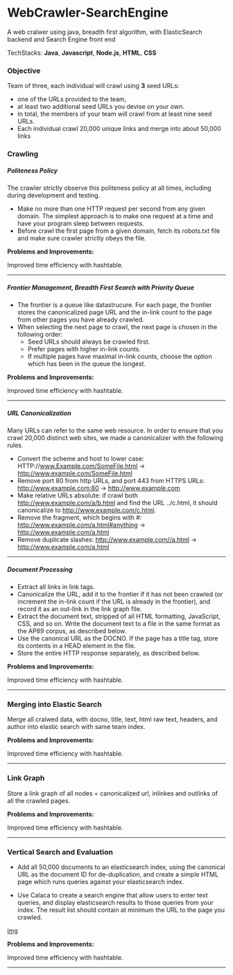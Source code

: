 # WebCrawler-SearchEngine

A web cralwer using java, breadth first algorithm, with ElasticSearch backend and Search Engine front end

TechStacks: __Java__, __Javascript__, __Node.js__, __HTML__, __CSS__

### Objective
Team of three, each individual will crawl using __3__ seed URLs:
* one of the URLs provided to the team, 
* at least two additional seed URLs you devise on your own. 
* In total, the members of your team will crawl from at least nine seed URLs.
* Each individual crawl 20,000 unique links and merge into about 50,000 links


### Crawling
##### Politeness Policy
The crawler strictly observe this politeness policy at all times, including during development and testing. 

* Make no more than one HTTP request per second from any given domain. The simplest approach is to make one request at a time and have your program sleep between requests. 
* Before crawl the first page from a given domain, fetch its robots.txt file and make sure crawler strictly obeys the file. 

__Problems and Improvements:__ 

Improved time efficiency with hashtable.
_________________________________________________________________________________

##### Frontier Management, Breadth First Search with Priority Queue
* The frontier is a queue like datastrucure. For each page, the frontier stores the canonicalized page URL and the in-link count to the page from other pages you have already crawled. 
* When selecting the next page to crawl, the next page is chosen in the following order:
  * Seed URLs should always be crawled first.
  * Prefer pages with higher in-link counts.
  * If multiple pages have maximal in-link counts, choose the option which has been in the queue the longest.
 
__Problems and Improvements:__ 

Improved time efficiency with hashtable.
_________________________________________________________________________________


##### URL Canonicalization
Many URLs can refer to the same web resource. In order to ensure that you crawl 20,000 distinct web sites, we made a canonicalizer with the following rules.
* Convert the scheme and host to lower case: HTTP://www.Example.com/SomeFile.html → http://www.example.com/SomeFile.html
* Remove port 80 from http URLs, and port 443 from HTTPS URLs: http://www.example.com:80 → http://www.example.com
* Make relative URLs absolute: if crawl both http://www.example.com/a/b.html and find the URL ../c.html, it should canonicalize to http://www.example.com/c.html.
* Remove the fragment, which begins with #: http://www.example.com/a.html#anything → http://www.example.com/a.html
* Remove duplicate slashes: http://www.example.com//a.html → http://www.example.com/a.html
_________________________________________________________________________________
##### Document Processing
* Extract all links in link tags. 
* Canonicalize the URL, add it to the frontier if it has not been crawled (or increment the in-link count if the URL is already in the frontier), and record it as an out-link in the link graph file.
* Extract the document text, stripped of all HTML formatting, JavaScript, CSS, and so on. Write the document text to a file in the same format as the AP89 corpus, as described below. 
* Use the canonical URL as the DOCNO. If the page has a title tag, store its contents in a HEAD element in the file. 
* Store the entire HTTP response separately, as described below.

__Problems and Improvements:__ 

Improved time efficiency with hashtable.

__________________________________________________________________________________

### Merging into Elastic Search
Merge all cralwed data, with docno, title, text, html raw text, headers, and author into elastic search with same team index. 

__Problems and Improvements:__ 

Improved time efficiency with hashtable.

__________________________________________________________________________________

### Link Graph

Store a link graph of all nodes = canonicalized url, inlinkes and outlinks of all the crawled pages.


__Problems and Improvements:__ 

Improved time efficiency with hashtable.

__________________________________________________________________________________


### Vertical Search and Evaluation

* Add all 50,000 documents to an elasticsearch index, using the canonical URL as the document ID for de-duplication, and create a simple HTML page which runs queries against your elasticsearch index.

* Use Calaca to create a  search engine that allow users to enter text queries, and display elasticsearch results to those queries from your index. The result list should contain at minimum the URL to the page you crawled.

[img](Interface/img.png)

__Problems and Improvements:__ 

Improved time efficiency with hashtable.

__________________________________________________________________________________

